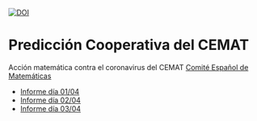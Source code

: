 [![DOI](https://zenodo.org/badge/252273409.svg)](https://zenodo.org/badge/latestdoi/252273409)

Predicción Cooperativa del CEMAT
============================================================
Acción matemática contra el coronavirus del CEMAT [Comité Español de Matemáticas](http://matematicas.uclm.es/cemat/es/presentacion/)


* [Informe día 01/04](https://ULL-STAT.github.io/covid19_model/informes/Informes_01_04.html)
* [Informe día 02/04](https://ULL-STAT.github.io/covid19_model/informes/Informes_02_04.html)
* [Informe día 03/04](https://ULL-STAT.github.io/covid19_model/informes/Informes_03_04.html)
